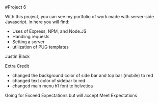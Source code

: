 
#Project 6

With this project, you can see my portfolio of work made with server-side Javascript. In here you will find:
  - Uses of Express, NPM, and Node.JS 
  - Handling requests 
  - Setting a server
  - utilization of PUG templates 

Justin Black

Extra Credit 
- changed the background color of side bar and top bar (mobile) to red
- changed text color of sidebar to red
- changed main menu h1 font to helvetica

Going for Exceed Expectations but will accept Meet Expectations 
